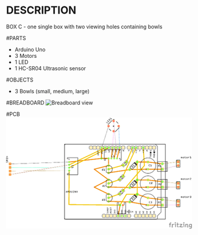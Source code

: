 # DESCRIPTION
BOX C - one single box with two viewing holes containing bowls

#PARTS
- Arduino Uno
- 3 Motors
- 1 LED
- 1 HC-SR04 Ultrasonic sensor

#OBJECTS
- 3 Bowls (small, medium, large)

#BREADBOARD
![Breadboard view](https://github.com/Sonoscopia/InSono/blob/master/BOXES/BOX_C/_fritzing/BoxC_shield_v1_bradboard.png)

#PCB
![PCB view](https://github.com/Sonoscopia/InSono/blob/master/BOXES/BOX_C/_fritzing/BoxC_shield_v1_pcb.png)
